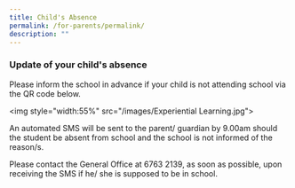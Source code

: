 ```yaml
---
title: Child's Absence
permalink: /for-parents/permalink/
description: ""
---
```

<p><h3>Update of your child's absence</h3>
<p>Please inform the school in advance if your child is not attending  school via  the QR code below.
	
<img style\="width:55%" src\="/images/Experiential Learning.jpg"\>
	
	
<p>An automated SMS will be sent to the parent/ guardian by 9.00am should the student be absent from school and the school is not informed of the reason/s.
	
<p>Please contact the General Office at 6763 2139, as soon as possible, upon receiving the SMS if he/ she is supposed to be in school.